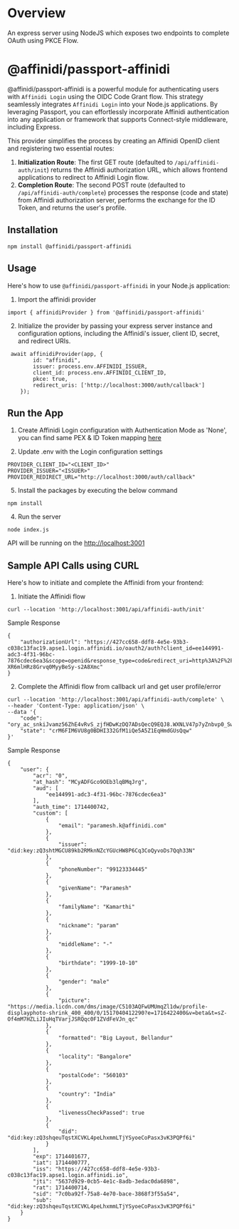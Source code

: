 # Overview

An express server using NodeJS which exposes two endpoints to complete OAuth using PKCE Flow.

# @affinidi/passport-affinidi

@affinidi/passport-affinidi is a powerful module for authenticating users with `Affinidi Login` using the OIDC Code Grant flow. This strategy seamlessly integrates `Affinidi Login` into your Node.js applications. By leveraging Passport, you can effortlessly incorporate Affinidi authentication into any application or framework that supports Connect-style middleware, including Express.

This provider simplifies the process by creating an Affinidi OpenID client and registering two essential routes:

1. **Initialization Route**: The first GET route (defaulted to `/api/affinidi-auth/init`) returns the Affinidi authorization URL, which allows frontend applications to redirect to Affinidi Login flow.
2. **Completion Route**: The second POST route (defaulted to `/api/affinidi-auth/complete`) processes the response (code and state) from Affinidi authorization server, performs the exchange for the ID Token, and returns the user's profile.

## Installation

```
npm install @affinidi/passport-affinidi
```

## Usage

Here's how to use `@affinidi/passport-affinidi` in your Node.js application:

1. Import the affinidi provider

```
import { affinidiProvider } from '@affinidi/passport-affinidi'
```

2. Initialize the provider by passing your express server instance and configuration options, including the Affinidi's issuer, client ID, secret, and redirect URIs.

```
 await affinidiProvider(app, {
        id: "affinidi",
        issuer: process.env.AFFINIDI_ISSUER,
        client_id: process.env.AFFINIDI_CLIENT_ID,
        pkce: true,
        redirect_uris: ['http://localhost:3000/auth/callback']
    });
```

## Run the App

1. Create Affinidi Login configuration with Authentication Mode as 'None', you can find same PEX & ID Token mapping [here](/profile-pex.json)

2. Update .env with the Login configuration settings

```
PROVIDER_CLIENT_ID="<CLIENT_ID>"
PROVIDER_ISSUER="<ISSUER>"
PROVIDER_REDIRECT_URL="http://localhost:3000/auth/callback"
```

5. Install the packages by executing the below command

```
npm install
```

4. Run the server

```
node index.js
```

API will be running on the [http://localhost:3001](http://localhost:3001)

## Sample API Calls using CURL

Here's how to initiate and complete the Affinidi from your frontend:

1. Initiate the Affinidi flow

```
curl --location 'http://localhost:3001/api/affinidi-auth/init'
```
Sample Response
```
{
    "authorizationUrl": "https://427cc658-ddf8-4e5e-93b3-c038c13fac19.apse1.login.affinidi.io/oauth2/auth?client_id=ee144991-adc3-4f31-96bc-7876cdec6ea3&scope=openid&response_type=code&redirect_uri=http%3A%2F%2Flocalhost%3A3000%2Fauth%2Fcallback&code_challenge=Mir7p7_XJXSJoank6I7QQ9Bgmc6dPVKx9wk9cVZhvCE&code_challenge_method=S256&state=3Pjj4LZUgsHe0-XR6mlHRz8Grvq0MyyBeSy-s2A8Xmc"
}
```

2. Complete the Affinidi flow from callback url and get user profile/error

```
curl --location 'http://localhost:3001/api/affinidi-auth/complete' \
--header 'Content-Type: application/json' \
--data '{
    "code": "ory_ac_snkiJvamz56ZhE4vRvS_zjfHDwKzDQ7ADsQecQ9EQJ8.WXNLV47p7yZnbvp0_SwvFErO3JpvIEQme_X7ACW8WGA",
    "state": "crM6FIM6VU8g0BDHI332GfM1iQe5A5Z1EqHmdGUsQqw"
}'
```

Sample Response
```
{
    "user": {
        "acr": "0",
        "at_hash": "MCyADFGco9OEb3lqBMqJrg",
        "aud": [
            "ee144991-adc3-4f31-96bc-7876cdec6ea3"
        ],
        "auth_time": 1714400742,
        "custom": [
            {
                "email": "paramesh.k@affinidi.com"
            },
            {
                "issuer": "did:key:zQ3shtMGCU89kb2RMknNZcYGUcHW8P6Cq3CoQyvoDs7Qqh33N"
            },
            {
                "phoneNumber": "99123334445"
            },
            {
                "givenName": "Paramesh"
            },
            {
                "familyName": "Kamarthi"
            },
            {
                "nickname": "param"
            },
            {
                "middleName": "-"
            },
            {
                "birthdate": "1999-10-10"
            },
            {
                "gender": "male"
            },
            {
                "picture": "https://media.licdn.com/dms/image/C5103AQFwUMUmqZl1dw/profile-displayphoto-shrink_400_400/0/1517040412290?e=1716422400&v=beta&t=sZ-Of4mM7HZLiJIuHqTVarjJSRQqc0F1ZVdFeVJn_qc"
            },
            {
                "formatted": "Big Layout, Bellandur"
            },
            {
                "locality": "Bangalore"
            },
            {
                "postalCode": "560103"
            },
            {
                "country": "India"
            },
            {
                "livenessCheckPassed": true
            },
            {
                "did": "did:key:zQ3shqeuTqstXCVKL4peLhxmmLTjYSyoeCoPasx3vK3PQPf6i"
            }
        ],
        "exp": 1714401677,
        "iat": 1714400777,
        "iss": "https://427cc658-ddf8-4e5e-93b3-c038c13fac19.apse1.login.affinidi.io",
        "jti": "5637d929-0cb5-4e1c-8adb-3edac0da6898",
        "rat": 1714400714,
        "sid": "7c0ba92f-75a8-4e70-bace-3868f3f55a54",
        "sub": "did:key:zQ3shqeuTqstXCVKL4peLhxmmLTjYSyoeCoPasx3vK3PQPf6i"
    }
}
```